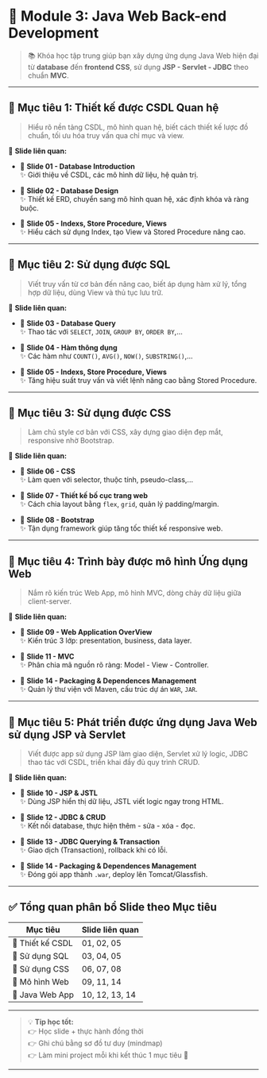 # 🧱 Module 3: Java Web Back-end Development

> 📚 Khóa học tập trung giúp bạn xây dựng ứng dụng Java Web hiện đại từ **database** đến **frontend CSS**, sử dụng **JSP - Servlet - JDBC** theo chuẩn **MVC**.

---

## 🎯 Mục tiêu 1: Thiết kế được CSDL Quan hệ

> Hiểu rõ nền tảng CSDL, mô hình quan hệ, biết cách thiết kế lược đồ chuẩn, tối ưu hóa truy vấn qua chỉ mục và view.

📘 **Slide liên quan:**

- 📄 **Slide 01 - Database Introduction**  
  ✨ Giới thiệu về CSDL, các mô hình dữ liệu, hệ quản trị.

- 📄 **Slide 02 - Database Design**  
  ✨ Thiết kế ERD, chuyển sang mô hình quan hệ, xác định khóa và ràng buộc.

- 📄 **Slide 05 - Indexs, Store Procedure, Views**  
  ✨ Hiểu cách sử dụng Index, tạo View và Stored Procedure nâng cao.

---

## 🎯 Mục tiêu 2: Sử dụng được SQL

> Viết truy vấn từ cơ bản đến nâng cao, biết áp dụng hàm xử lý, tổng hợp dữ liệu, dùng View và thủ tục lưu trữ.

📘 **Slide liên quan:**

- 📄 **Slide 03 - Database Query**  
  ✨ Thao tác với `SELECT`, `JOIN`, `GROUP BY`, `ORDER BY`,...

- 📄 **Slide 04 - Hàm thông dụng**  
  ✨ Các hàm như `COUNT()`, `AVG()`, `NOW()`, `SUBSTRING()`,...

- 📄 **Slide 05 - Indexs, Store Procedure, Views**  
  ✨ Tăng hiệu suất truy vấn và viết lệnh nâng cao bằng Stored Procedure.

---

## 🎯 Mục tiêu 3: Sử dụng được CSS

> Làm chủ style cơ bản với CSS, xây dựng giao diện đẹp mắt, responsive nhờ Bootstrap.

📘 **Slide liên quan:**

- 📄 **Slide 06 - CSS**  
  ✨ Làm quen với selector, thuộc tính, pseudo-class,...

- 📄 **Slide 07 - Thiết kế bố cục trang web**  
  ✨ Cách chia layout bằng `flex`, `grid`, quản lý padding/margin.

- 📄 **Slide 08 - Bootstrap**  
  ✨ Tận dụng framework giúp tăng tốc thiết kế responsive web.

---

## 🎯 Mục tiêu 4: Trình bày được mô hình Ứng dụng Web

> Nắm rõ kiến trúc Web App, mô hình MVC, dòng chảy dữ liệu giữa client-server.

📘 **Slide liên quan:**

- 📄 **Slide 09 - Web Application OverView**  
  ✨ Kiến trúc 3 lớp: presentation, business, data layer.

- 📄 **Slide 11 - MVC**  
  ✨ Phân chia mã nguồn rõ ràng: Model - View - Controller.

- 📄 **Slide 14 - Packaging & Dependences Management**  
  ✨ Quản lý thư viện với Maven, cấu trúc dự án `WAR`, `JAR`.

---

## 🎯 Mục tiêu 5: Phát triển được ứng dụng Java Web sử dụng JSP và Servlet

> Viết được app sử dụng JSP làm giao diện, Servlet xử lý logic, JDBC thao tác với CSDL, triển khai đầy đủ quy trình CRUD.

📘 **Slide liên quan:**

- 📄 **Slide 10 - JSP & JSTL**  
  ✨ Dùng JSP hiển thị dữ liệu, JSTL viết logic ngay trong HTML.

- 📄 **Slide 12 - JDBC & CRUD**  
  ✨ Kết nối database, thực hiện thêm - sửa - xóa - đọc.

- 📄 **Slide 13 - JDBC Querying & Transaction**  
  ✨ Giao dịch (Transaction), rollback khi có lỗi.

- 📄 **Slide 14 - Packaging & Dependences Management**  
  ✨ Đóng gói app thành `.war`, deploy lên Tomcat/Glassfish.

---

## ✅ Tổng quan phân bổ Slide theo Mục tiêu

| Mục tiêu | Slide liên quan |
|---------|-----------------|
| 🎯 Thiết kế CSDL | 01, 02, 05 |
| 🎯 Sử dụng SQL   | 03, 04, 05 |
| 🎯 Sử dụng CSS   | 06, 07, 08 |
| 🎯 Mô hình Web   | 09, 11, 14 |
| 🎯 Java Web App  | 10, 12, 13, 14 |

---

> 💡 **Tip học tốt:**  
> 👉 Học slide + thực hành đồng thời  
> 👉 Ghi chú bằng sơ đồ tư duy (mindmap)  
> 👉 Làm mini project mỗi khi kết thúc 1 mục tiêu 🎯

---

